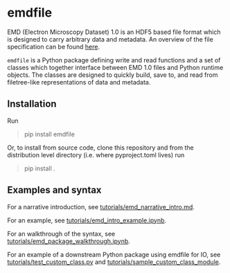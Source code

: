 # emdfile

EMD (Electron Microscopy Dataset) 1.0 is an HDF5 based file format which
is designed to carry arbitrary data and metadata.  An overview of the
file specification can be found [here](https://emdatasets.com/format/).


`emdfile` is a Python package defining write and read functions and a set of
classes which together interface between EMD 1.0 files and Python runtime
objects.  The classes are designed to quickly build, save to, and read from
filetree-like representations of data and metadata.


## Installation

Run

> pip install emdfile

Or, to install from source code, clone this repository and from the
distribution level directory (i.e. where pyproject.toml lives) run

> pip install .



## Examples and syntax

For a narrative introduction, see
[tutorials/emd_narrative_intro.md](tutorials/emd_narrative_intro.md).

For an example, see
[tutorials/emd_intro_example.ipynb](./tutorials/emd_intro_example.ipynb).

For an walkthrough of the syntax, see
[tutorials/emd_package_walkthrough.ipynb](./tutorials/emd_package_walkthrough.ipynb).

For an example of a downstream Python package using emdfile for IO, see
[tutorials/test_custom_class.py](./tutorials/test_custom_class.py) and
[tutorials/sample_custom_class_module](./tutorials/sample_custom_class_module).





